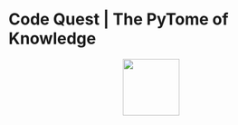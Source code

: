 # Code Quest | The PyTome of Knowledge

<div align="center">
  <img src="https://imgur.com/KoFJimM.png" style="display:inline-block;height:100px;">
</div>
